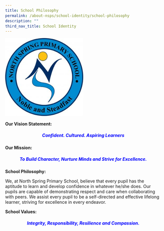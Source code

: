 ```yaml
---
title: School Philosophy
permalink: /about-nsps/school-identity/school-philosophy
description: ""
third_nav_title: School Identity
---
```

<style>  
img {  
  display: block;  
  margin-left: auto;  
  margin-right: auto;  
}  
</style>  
<body><img src="/images/school-logo-300x300.jpg" alt="School Uniform" style="width:50%;">  
  
</body>

**Our Vision Statement:**

<h5 style="color:blue" align="center">Confident. Cultured. Aspiring Learners</h5>

  
**Our Mission:**

<h5 style="color:blue" align="center">To Build Character, Nurture Minds and Strive for Excellence.</h5>


**School Philosophy:**

We, at North Spring Primary School, believe that every pupil has the aptitude to learn and develop confidence in whatever he/she does. Our pupils are capable of demonstrating respect and care when collaborating with peers. We assist every pupil to be a self-directed and effective lifelong learner, striving for excellence in every endeavor.

  

**School Values:**

<h5 style="color:blue" align="center"><em>Integrity, Responsibility, Resilience and Compassion.</em></h5>
